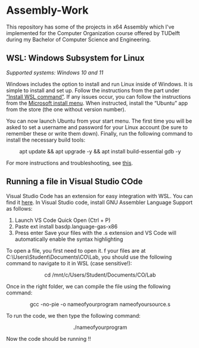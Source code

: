 # Assembly-Work
This repository has some of the projects in x64 Assembly which I've implemented for the Computer Organization course offered by TUDelft during my Bachelor of Computer Science and Engineering.

## WSL: Windows Subsystem for Linux
$\textit{Supported systems: Windows 10 and 11}$

Windows includes the option to install and run Linux inside of Windows. It is simple to install and set up. Follow the instructions from the part under [“Install WSL command”](https://docs.microsoft.com/en-us/windows/wsl/install). If any issues occur, you can follow the instructions from the [Microsoft install menu](https://docs.microsoft.com/en-us/windows/wsl/install-manual). When instructed, install the “Ubuntu” app from the store (the one without version number).

You can now launch Ubuntu from your start menu. The first time you will be asked to set a username and password for your Linux account (be sure to remember these or write them down). Finally, run the following command to install the necessary build tools:

<p align="center">
apt update && apt upgrade -y && apt install build-essential gdb -y
</p>

For more instructions and troubleshooting, see [this](https://docs.microsoft.com/en-us/windows/wsl/troubleshooting).

## Running a file in Visual Studio COde
Visual Studio Code has an extension for easy integration with WSL. You can find it [here](https://marketplace.visualstudio.com/items?itemName=ms-vscode-remote.remote-wsl). In Visual Studio code, install GNU Assembler Language Support as follows:
1. Launch VS Code Quick Open (Ctrl + P)
2. Paste ext install basdp.language-gas-x86
3. Press enter
Save your files with the .s extension and VS Code will automatically enable the syntax highlighting

To open a file, you first need to open it. f your files are at C:\Users\Student\Documents\CO\Lab, you should use the following command to navigate to it in WSL (case sensitive!):

<p align="center">
cd /mnt/c/Users/Student/Documents/CO/Lab
</p>

Once in the right folder, we can compile the file using the following command:

<p align="center">
gcc -no-pie -o nameofyourprogram nameofyoursource.s
</p>

To run the code, we then type the following command:

<p align="center">
./nameofyourprogram
</p>

Now the code should be running !!


